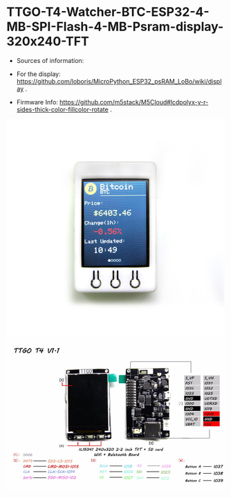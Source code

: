 # TTGO-T4-Watcher-BTC-ESP32-4-MB-SPI-Flash-4-MB-Psram-display-320x240-TFT

* Sources of information:

* For the display:  https://github.com/loboris/MicroPython_ESP32_psRAM_LoBo/wiki/display .

* Firmware Info:    https://github.com/m5stack/M5Cloud#lcdpolyx-y-r-sides-thick-color-fillcolor-rotate .

![](https://github.com/AlexanderSemenov1/TTGO-T4-Watcher-BTC-ESP32-4-MB-SPI-Flash-4-MB-Psram-display-320-240-TFT/blob/master/HTB1y5PiChWYBuNjy1zkq6xGGpXaV.jpg)
![](https://github.com/AlexanderSemenov1/TTGO-T4-Watcher-BTC-ESP32-4-MB-SPI-Flash-4-MB-Psram-display-320-240-TFT/blob/master/HTB1cCCEvY5YBuNjSspoq6zeNFXaF.jpg)


